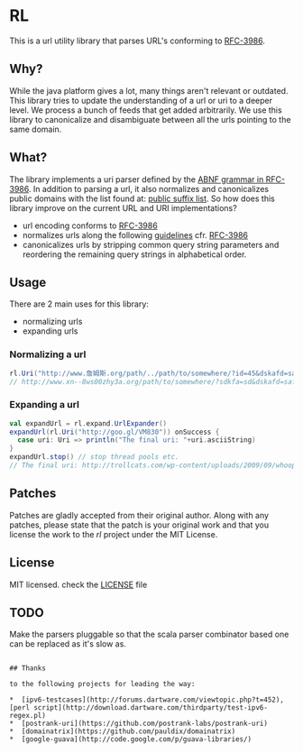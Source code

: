 # RL

This is a url utility library that parses URL's conforming to [RFC-3986](http://tools.ietf.org/html/rfc3986).

## Why?
While the java platform gives a lot, many things aren't relevant or outdated. This library tries to update the understanding of a url or uri to a deeper level. We process a bunch of feeds that get added arbitrarily. We use this library to canonicalize and disambiguate between all the urls pointing to the same domain.

## What?
The library implements a uri parser defined by the [ABNF grammar in RFC-3986](http://tools.ietf.org/html/rfc3986#appendix-A).
In addition to parsing a url, it also normalizes and canonicalizes public domains with the list found at: [public suffix list](http://publicsuffix.org/).
So how does this library improve on the current URL and URI implementations?  

*  url encoding conforms to [RFC-3986](http://tools.ietf.org/html/rfc3986)  
*  normalizes urls along the following [guidelines](http://en.wikipedia.org/wiki/URL_normalization) cfr. [RFC-3986](http://tools.ietf.org/html/rfc3986)  
*  canonicalizes urls by stripping common query string parameters and reordering the remaining query strings in alphabetical order.

## Usage
There are 2 main uses for this library:
*  normalizing urls
*  expanding urls

### Normalizing a url

```scala
rl.Uri("http://www.詹姆斯.org/path/../path/to/somewhere/?id=45&dskafd=safla&sdkfa=sd#dksd$sdl").normalize.asciiString
// http://www.xn--8ws00zhy3a.org/path/to/somewhere/?sdkfa=sd&dskafd=safla&id=45#dksd$sdl
```

### Expanding a url

```scala
val expandUrl = rl.expand.UrlExpander()
expandUrl(rl.Uri("http://goo.gl/VM830")) onSuccess {
  case uri: Uri => println("The final uri: "+uri.asciiString)
}
expandUrl.stop() // stop thread pools etc.
// The final uri: http://trollcats.com/wp-content/uploads/2009/09/whoopdefuckingdoo_trollcat.jpg
```

## Patches
Patches are gladly accepted from their original author. Along with any patches, please state that the patch is your original work and that you license the work to the *rl* project under the MIT License.

## License
MIT licensed. check the [LICENSE](https://github.com/scalatra/rl/blob/master/LICENSE) file

## TODO
Make the parsers pluggable so that the scala parser combinator based one can be replaced as it's slow as.

```

## Thanks

to the following projects for leading the way:  

*  [ipv6-testcases](http://forums.dartware.com/viewtopic.php?t=452), [perl script](http://download.dartware.com/thirdparty/test-ipv6-regex.pl)
*  [postrank-uri](https://github.com/postrank-labs/postrank-uri)  
*  [domainatrix](https://github.com/pauldix/domainatrix)  
*  [google-guava](http://code.google.com/p/guava-libraries/)  
